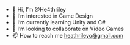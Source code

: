 - 👋 Hi, I’m @He4thriley
- 👀 I’m interested in Game Design
- 🌱 I’m currently learning Unity and C#
- 💞️ I’m looking to collaborate on Video Games
- 📫 How to reach me heathrileyo@gmail.com

<!---
He4thriley/He4thriley is a ✨ special ✨ repository because its `README.md` (this file) appears on your GitHub profile.
You can click the Preview link to take a look at your changes.
--->
